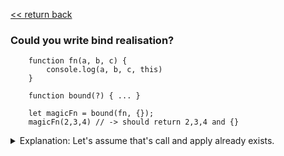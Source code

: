  [<< return back](https://github.com/julia-dizhak/code-examples)

### Could you write bind realisation?

```
    function fn(a, b, c) {
        console.log(a, b, c, this)
    }

    function bound(?) { ... }

    let magicFn = bound(fn, {});
    magicFn(2,3,4) // -> should return 2,3,4 and {}
 ```
<details>
    <summary>
        Explanation: Let's assume that's call and apply already exists.
    </summary>
    The solution below will not cover specifir to browser realisation
    but it covers main concept.

    ```
    function bound(callBack, context) {
        return function() {
            callBack.apply(context, arguments)
        }
    }
    ```
</details>
